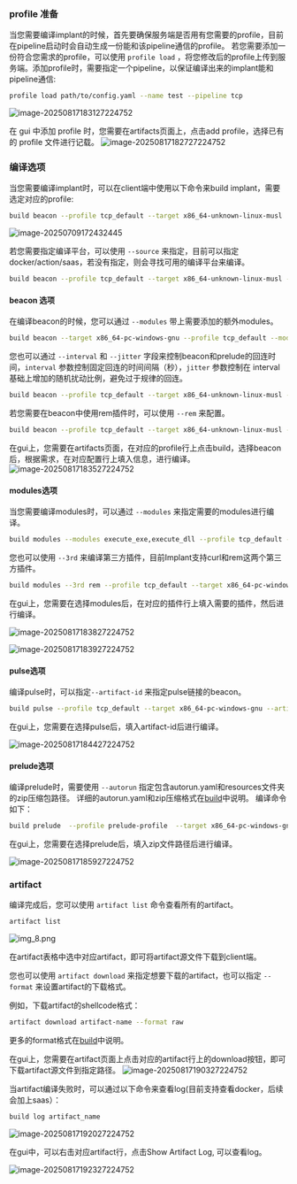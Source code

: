 
### profile 准备

当您需要编译implant的时候，首先要确保服务端是否用有您需要的profile，目前在pipeline启动时会自动生成一份能和该pipeline通信的profile。
若您需要添加一份符合您需求的profile，可以使用 `profile load` ，将您修改后的profile上传到服务端。添加profile时，需要指定一个pipeline，以保证编译出来的implant能和pipeline通信:
```bash
profile load path/to/config.yaml --name test --pipeline tcp
```

![image-20250817183127224752](/IoM/assets/usage/build/profile_load.png)

在 gui 中添加 profile 时，您需要在artifacts页面上，点击add profile，选择已有的 profile 文件进行记载。
![image-20250817182727224752](/IoM/assets/usage/build/profile_new.png)
### 编译选项

当您需要编译implant时，可以在client端中使用以下命令来build implant，需要选定对应的profile:

```bash
build beacon --profile tcp_default --target x86_64-unknown-linux-musl
```

![image-20250709172432445](/IoM/assets/build_beacon.png)

若您需要指定编译平台，可以使用 `--source` 来指定，目前可以指定docker/action/saas，若没有指定，则会寻找可用的编译平台来编译。

```bash
build beacon --profile tcp_default --target x86_64-unknown-linux-musl --source docker
```

#### beacon 选项

在编译beacon的时候，您可以通过 `--modules` 带上需要添加的额外modules。
```bash
build beacon --target x86_64-pc-windows-gnu --profile tcp_default --modules execute_full
```

您也可以通过 `--interval` 和 `--jitter` 字段来控制beacon和prelude的回连时间，`interval` 参数控制固定回连的时间间隔（秒），`jitter` 参数控制在 interval 基础上增加的随机扰动比例，避免过于规律的回连。

```bash
build beacon --profile tcp_default --target x86_64-unknown-linux-musl --interval 1 --jitter 0.2
```

若您需要在beacon中使用rem插件时，可以使用 `--rem` 来配置。
```bash
build beacon --profile tcp_default --target x86_64-unknown-linux-musl --rem
```

在gui上，您需要在artifacts页面，在对应的profile行上点击build，选择beacon后，根据需求，在对应配置行上填入信息，进行编译。
![image-20250817183527224752](/IoM/assets/usage/build/build_beacon_gui.png)
#### modules选项

当您需要编译modules时，可以通过 `--modules` 来指定需要的modules进行编译。
```bash
build modules --modules execute_exe,execute_dll --profile tcp_default --target x86_64-pc-windows-gnu 
```

您也可以使用 `--3rd` 来编译第三方插件，目前Implant支持curl和rem这两个第三方插件。
```bash
build modules --3rd rem --profile tcp_default --target x86_64-pc-windows-gnu
```

在gui上，您需要在选择modules后，在对应的插件行上填入需要的插件，然后进行编译。

![image-20250817183827224752](/IoM/assets/usage/build/build_modules_gui.png)

![image-20250817183927224752](/IoM/assets/usage/build/build_3rd_gui.png)

#### pulse选项

编译pulse时，可以指定`--artifact-id`  来指定pulse链接的beacon。
```bash
build pulse --profile tcp_default --target x86_64-pc-windows-gnu --artifact-id 3
```

在gui上，您需要在选择pulse后，填入artifact-id后进行编译。

![image-20250817184427224752](/IoM/assets/usage/build/build_pulse_artifactID_gui.png)

#### prelude选项

编译prelude时，需要使用 `--autorun` 指定包含autorun.yaml和resources文件夹的zip压缩包路径。
详细的autorun.yaml和zip压缩格式在[build](/IoM/manual/manual/build)中说明。
编译命令如下：
```bash
build prelude  --profile prelude-profile  --target x86_64-pc-windows-gnu --autorun path/to/dir.zip
```

在gui上，您需要在选择prelude后，填入zip文件路径后进行编译。

![image-20250817185927224752](/IoM/assets/usage/build/build_prelude_gui.png)

### artifact 

编译完成后，您可以使用 `artifact list` 命令查看所有的artifact。

```bash
artifact list
```

![img_8.png](/IoM/assets/artifact_list.png)

在artifact表格中选中对应artifact，即可将artifact源文件下载到client端。

您也可以使用 `artifact download` 来指定想要下载的artifact，也可以指定 `--format` 来设置artifact的下载格式。

例如，下载artifact的shellcode格式：

```bash
artifact download artifact-name --format raw
```
更多的format格式在[build](/IoM/manual/manual/build)中说明。

在gui上，您需要在artifact页面上点击对应的artifact行上的download按钮，即可下载artifact源文件到指定路径。
![image-20250817190327224752](/IoM/assets/usage/build/artifact_download.png)

当artifact编译失败时，可以通过以下命令来查看log(目前支持查看docker，后续会加上saas）：

```bash
build log artifact_name
```

![image-20250817192027224752](/IoM/assets/usage/build/build_log.png)

在gui中，可以右击对应artifact行，点击Show Artifact Log, 可以查看log。

![image-20250817192327224752](/IoM/assets/usage/build/build_log_gui.png)
